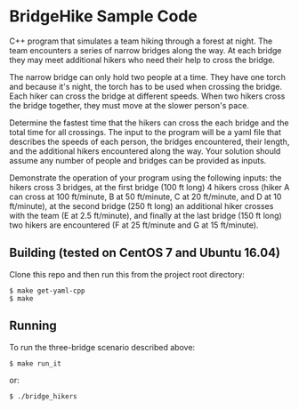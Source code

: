# BridgeHike Sample Code

C++ program that simulates a team hiking through a forest at night. 
The team encounters a series of narrow bridges along the way. 
At each bridge they may meet additional hikers who need their help to cross the bridge.

The narrow bridge can only hold two people at a time. They have one torch and because
it's night, the torch has to be used when crossing the bridge. Each hiker can cross the
bridge at different speeds. When two hikers cross the bridge together, they must move at
the slower person's pace.

Determine the fastest time that the hikers can cross the each bridge and the total time for all
crossings. The input to the program will be a yaml file that describes the speeds of each
person, the bridges encountered, their length, and the additional hikers encountered along
the way. Your solution should assume any number of people and bridges can be provided
as inputs.

Demonstrate the operation of your program using the following inputs: the hikers cross 3
bridges, at the first bridge (100 ft long) 4 hikers cross (hiker A can cross at 100 ft/minute, B
at 50 ft/minute, C at 20 ft/minute, and D at 10 ft/minute), at the second bridge (250 ft long)
an additional hiker crosses with the team (E at 2.5 ft/minute), and finally at the last bridge
(150 ft long) two hikers are encountered (F at 25 ft/minute and G at 15 ft/minute).

## Building (tested on CentOS 7 and Ubuntu 16.04)

Clone this repo and then run this from the project root directory:

```
$ make get-yaml-cpp
$ make
```

## Running

To run the three-bridge scenario described above:
```
$ make run_it
```
or:
```
$ ./bridge_hikers
```
